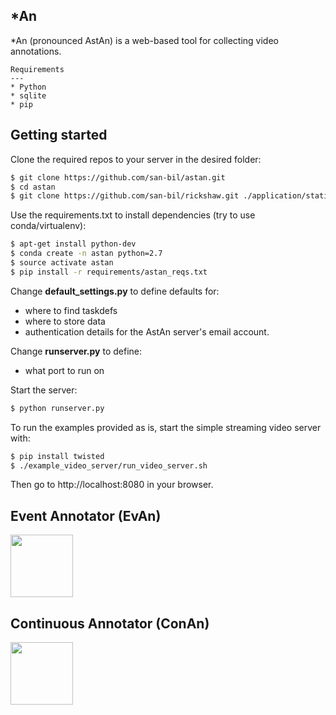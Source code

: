 *An
---

*An (pronounced AstAn) is a web-based tool for collecting video annotations.

~~~
Requirements
---
* Python
* sqlite
* pip
~~~
Getting started
---

Clone the required repos to your server in the desired folder:

~~~ sh
$ git clone https://github.com/san-bil/astan.git
$ cd astan
$ git clone https://github.com/san-bil/rickshaw.git ./application/static/js/rickshaw
~~~

Use the requirements.txt to install dependencies (try to use conda/virtualenv):

~~~ sh
$ apt-get install python-dev
$ conda create -n astan python=2.7
$ source activate astan
$ pip install -r requirements/astan_reqs.txt
~~~

Change **default_settings.py** to define defaults for:
* where to find taskdefs
* where to store data
* authentication details for the AstAn server's email account.

Change **runserver.py** to define:
* what port to run on


Start the server:
~~~ sh
$ python runserver.py
~~~

To run the examples provided as is, start the simple streaming video server with:
~~~ sh
$ pip install twisted
$ ./example_video_server/run_video_server.sh
~~~

Then go to http://localhost:8080 in your browser.

Event Annotator (EvAn)
---
<img src="https://cloud.githubusercontent.com/assets/1110545/20281290/daf9406a-aaa7-11e6-8d9d-5e237e21a5e6.png" style="width:100; height:100"/>

Continuous Annotator (ConAn)
---
<img src="https://cloud.githubusercontent.com/assets/1110545/20281291/dafccbcc-aaa7-11e6-9b80-31e77e9caadc.png" style="width:100; height:100"/>
